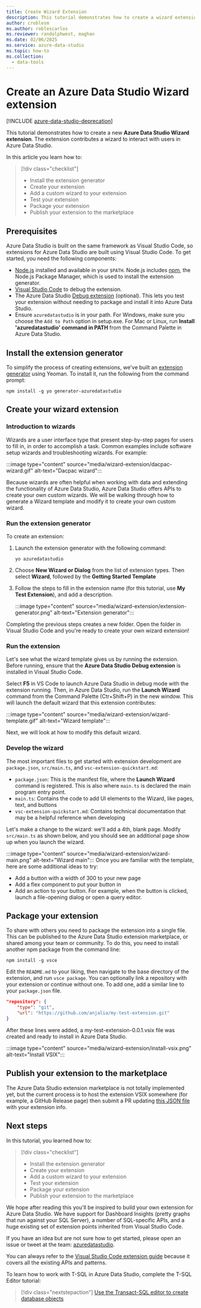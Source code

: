 ```yaml
---
title: Create Wizard Extension
description: This tutorial demonstrates how to create a wizard extension to add custom functionality to Azure Data Studio.
author: croblesm
ms.author: roblescarlos
ms.reviewer: randolphwest, maghan
ms.date: 02/06/2025
ms.service: azure-data-studio
ms.topic: how-to
ms.collection:
  - data-tools
---
```


# Create an Azure Data Studio Wizard extension

[!INCLUDE [azure-data-studio-deprecation](../includes/azure-data-studio-deprecation.md)]

This tutorial demonstrates how to create a new **Azure Data Studio Wizard extension**. The extension contributes a wizard to interact with users in Azure Data Studio.

In this article you learn how to:
> [!div class="checklist"]
> - Install the extension generator
> - Create your extension
> - Add a custom wizard to your extension
> - Test your extension
> - Package your extension
> - Publish your extension to the marketplace

## Prerequisites

Azure Data Studio is built on the same framework as Visual Studio Code, so extensions for Azure Data Studio are built using Visual Studio Code. To get started, you need the following components:

- [Node.js](https://nodejs.org) installed and available in your `$PATH`. Node.js includes [npm](https://www.npmjs.com/), the Node.js Package Manager, which is used to install the extension generator.
- [Visual Studio Code](https://code.visualstudio.com) to debug the extension.
- The Azure Data Studio [Debug extension](https://marketplace.visualstudio.com/items?itemName=ms-mssql.sqlops-debug) (optional). This lets you test your extension without needing to package and install it into Azure Data Studio.
- Ensure `azuredatastudio` is in your path. For Windows, make sure you choose the `Add to Path` option in setup.exe. For Mac or Linux, run **Install 'azuredatastudio' command in PATH** from the Command Palette in Azure Data Studio.

## Install the extension generator

To simplify the process of creating extensions, we've built an [extension generator](https://code.visualstudio.com/docs/extensions/yocode) using Yeoman. To install it, run the following from the command prompt:

```console
npm install -g yo generator-azuredatastudio
```

## Create your wizard extension

### Introduction to wizards

Wizards are a user interface type that present step-by-step pages for users to fill in, in order to accomplish a task. Common examples include software setup wizards and troubleshooting wizards. For example:

:::image type="content" source="media/wizard-extension/dacpac-wizard.gif" alt-text="Dacpac wizard":::

Because wizards are often helpful when working with data and extending the functionality of Azure Data Studio, Azure Data Studio offers APIs to create your own custom wizards. We will be walking through how to generate a Wizard template and modify it to create your own custom wizard.

### Run the extension generator

To create an extension:

1. Launch the extension generator with the following command:

   `yo azuredatastudio`

2. Choose **New Wizard or Dialog** from the list of extension types. Then select **Wizard**, followed by the **Getting Started Template**

3. Follow the steps to fill in the extension name (for this tutorial, use **My Test Extension**), and add a description.

    :::image type="content" source="media/wizard-extension/extension-generator.png" alt-text="Extension generator":::

Completing the previous steps creates a new folder. Open the folder in Visual Studio Code and you're ready to create your own wizard extension!

### Run the extension

Let's see what the wizard template gives us by running the extension. Before running, ensure that the **Azure Data Studio Debug extension** is installed in Visual Studio Code.

Select **F5** in VS Code to launch Azure Data Studio in debug mode with the extension running. Then, in Azure Data Studio, run the **Launch Wizard** command from the Command Palette (Ctr+Shift+P) in the new window. This will launch the default wizard that this extension contributes:

:::image type="content" source="media/wizard-extension/wizard-template.gif" alt-text="Wizard template":::

Next, we will look at how to modify this default wizard.

### Develop the wizard

The most important files to get started with extension development are `package.json`, `src/main.ts`, and `vsc-extension-quickstart.md`:

- `package.json`: This is the manifest file, where the **Launch Wizard** command is registered. This is also where `main.ts` is declared the main program entry point.
- `main.ts`: Contains the code to add UI elements to the Wizard, like pages, text, and buttons
- `vsc-extension-quickstart.md`: Contains technical documentation that may be a helpful reference when developing

Let's make a change to the wizard: we'll add a 4th, blank page. Modify `src/main.ts` as shown below, and you should see an additional page show up when you launch the wizard.

:::image type="content" source="media/wizard-extension/wizard-main.png" alt-text="Wizard main":::
Once you are familiar with the template, here are some additional ideas to try:

- Add a button with a width of 300 to your new page
- Add a flex component to put your button in
- Add an action to your button. For example, when the button is clicked, launch a file-opening dialog or open a query editor.

## Package your extension

To share with others you need to package the extension into a single file. This can be published to the Azure Data Studio extension marketplace, or shared among your team or community. To do this, you need to install another npm package from the command line:

```console
npm install -g vsce
```

Edit the `README.md` to your liking, then navigate to the base directory of the extension, and run `vsce package`. You can optionally link a repository with your extension or continue without one. To add one, add a similar line to your `package.json` file.

```json
"repository": {
    "type": "git",
    "url": "https://github.com/anjalia/my-test-extension.git"
}
```

After these lines were added, a my-test-extension-0.0.1.vsix file was created and ready to install in Azure Data Studio.

:::image type="content" source="media/wizard-extension/install-vsix.png" alt-text="Install VSIX":::

## Publish your extension to the marketplace

The Azure Data Studio extension marketplace is not totally implemented yet, but the current process is to host the extension VSIX somewhere (for example, a GitHub Release page) then submit a PR updating [this JSON file](https://github.com/Microsoft/azuredatastudio/blob/release/extensions/extensionsGallery.json) with your extension info.

## Next steps

In this tutorial, you learned how to:
> [!div class="checklist"]
> - Install the extension generator
> - Create your extension
> - Add a custom wizard to your extension
> - Test your extension
> - Package your extension
> - Publish your extension to the marketplace

We hope after reading this you'll be inspired to build your own extension for Azure Data Studio. We have support for Dashboard Insights (pretty graphs that run against your SQL Server), a number of SQL-specific APIs, and a huge existing set of extension points inherited from Visual Studio Code.

If you have an idea but are not sure how to get started, please open an issue or tweet at the team: [azuredatastudio](https://twitter.com/azuredatastudio).

You can always refer to the [Visual Studio Code extension guide](https://code.visualstudio.com/docs/extensions/overview) because it covers all the existing APIs and patterns.

To learn how to work with T-SQL in Azure Data Studio, complete the T-SQL Editor tutorial:

> [!div class="nextstepaction"]
> [Use the Transact-SQL editor to create database objects](../tutorial-sql-editor.md)
